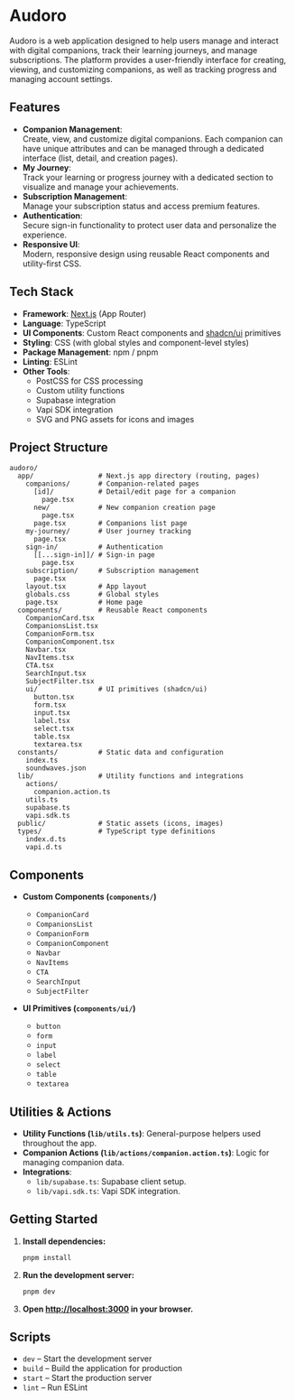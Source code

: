 # Audoro

Audoro is a web application designed to help users manage and interact with digital companions, track their learning journeys, and manage subscriptions. The platform provides a user-friendly interface for creating, viewing, and customizing companions, as well as tracking progress and managing account settings.

## Features

- **Companion Management**:  
  Create, view, and customize digital companions. Each companion can have unique attributes and can be managed through a dedicated interface (list, detail, and creation pages).
- **My Journey**:  
  Track your learning or progress journey with a dedicated section to visualize and manage your achievements.
- **Subscription Management**:  
  Manage your subscription status and access premium features.
- **Authentication**:  
  Secure sign-in functionality to protect user data and personalize the experience.
- **Responsive UI**:  
  Modern, responsive design using reusable React components and utility-first CSS.

## Tech Stack

- **Framework**: [Next.js](https://nextjs.org/) (App Router)
- **Language**: TypeScript
- **UI Components**: Custom React components and [shadcn/ui](https://ui.shadcn.com/) primitives
- **Styling**: CSS (with global styles and component-level styles)
- **Package Management**: npm / pnpm
- **Linting**: ESLint
- **Other Tools**:  
  - PostCSS for CSS processing  
  - Custom utility functions  
  - Supabase integration  
  - Vapi SDK integration  
  - SVG and PNG assets for icons and images

## Project Structure

```
audoro/
  app/                # Next.js app directory (routing, pages)
    companions/       # Companion-related pages
      [id]/           # Detail/edit page for a companion
        page.tsx
      new/            # New companion creation page
        page.tsx
      page.tsx        # Companions list page
    my-journey/       # User journey tracking
      page.tsx
    sign-in/          # Authentication
      [[...sign-in]]/ # Sign-in page
        page.tsx
    subscription/     # Subscription management
      page.tsx
    layout.tsx        # App layout
    globals.css       # Global styles
    page.tsx          # Home page
  components/         # Reusable React components
    CompanionCard.tsx
    CompanionsList.tsx
    CompanionForm.tsx
    CompanionComponent.tsx
    Navbar.tsx
    NavItems.tsx
    CTA.tsx
    SearchInput.tsx
    SubjectFilter.tsx
    ui/               # UI primitives (shadcn/ui)
      button.tsx
      form.tsx
      input.tsx
      label.tsx
      select.tsx
      table.tsx
      textarea.tsx
  constants/          # Static data and configuration
    index.ts
    soundwaves.json
  lib/                # Utility functions and integrations
    actions/
      companion.action.ts
    utils.ts
    supabase.ts
    vapi.sdk.ts
  public/             # Static assets (icons, images)
  types/              # TypeScript type definitions
    index.d.ts
    vapi.d.ts
```

## Components

- **Custom Components (`components/`)**  
  - `CompanionCard`  
  - `CompanionsList`  
  - `CompanionForm`  
  - `CompanionComponent`  
  - `Navbar`  
  - `NavItems`  
  - `CTA`  
  - `SearchInput`  
  - `SubjectFilter`

- **UI Primitives (`components/ui/`)**  
  - `button`  
  - `form`  
  - `input`  
  - `label`  
  - `select`  
  - `table`  
  - `textarea`

## Utilities & Actions

- **Utility Functions (`lib/utils.ts`)**: General-purpose helpers used throughout the app.
- **Companion Actions (`lib/actions/companion.action.ts`)**: Logic for managing companion data.
- **Integrations**:  
  - `lib/supabase.ts`: Supabase client setup.  
  - `lib/vapi.sdk.ts`: Vapi SDK integration.

## Getting Started

1. **Install dependencies:**
   ```bash
   pnpm install
   ```

2. **Run the development server:**
   ```bash
   pnpm dev
   ```

3. **Open [http://localhost:3000](http://localhost:3000) in your browser.**

## Scripts

- `dev` – Start the development server
- `build` – Build the application for production
- `start` – Start the production server
- `lint` – Run ESLint

